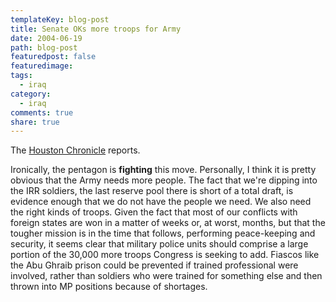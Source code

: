 ```yaml
---
templateKey: blog-post
title: Senate OKs more troops for Army
date: 2004-06-19
path: blog-post
featuredpost: false
featuredimage:
tags:
  - iraq
category:
  - iraq
comments: true
share: true
---
```


The [Houston Chronicle](http://www.chron.com/cs/CDA/ssistory.mpl/nation/2633586) reports.

Ironically, the pentagon is **fighting** this move. Personally, I think it is pretty obvious that the Army needs more people. The fact that we're dipping into the IRR soldiers, the last reserve pool there is short of a total draft, is evidence enough that we do not have the people we need. We also need the right kinds of troops. Given the fact that most of our conflicts with foreign states are won in a matter of weeks or, at worst, months, but that the tougher mission is in the time that follows, performing peace-keeping and security, it seems clear that military police units should comprise a large portion of the 30,000 more troops Congress is seeking to add. Fiascos like the Abu Ghraib prison could be prevented if trained professional were involved, rather than soldiers who were trained for something else and then thrown into MP positions because of shortages.
